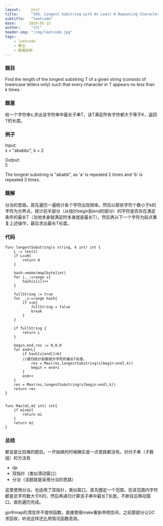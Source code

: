```yaml
---
layout:     post
title:      "395. Longest Substring with At Least K Repeating Characters"
subtitle:   "leetcode"
date:      2019-05-15
author:     "chl"
header-img: "/img/leetcode.jpg"
tags:
    - leetcode
    - 算法
    - 数据结构
--- 
```


### 题目
Find the length of the longest substring T of a given string (consists of lowercase letters only) such that every character in T appears no less than k times.
### 题意
给一个字符串s,求出该字符串中最长子串T，该T满足所有字符都大于等于K，返回T的长度。

### 例子
Input:  
s = "ababbc", k = 2
  
Output:  
5
  
The longest substring is "ababb", as 'a' is repeated 2 times and 'b' is repeated 3 times.

### 题解
分治的思路。首先遍历一遍统计各个字符出现频率。然后以那些字符个数小于k的字符为分界点，统计前半部分（从指针begin到end的部分）的字符是否存在满足条件的最长T（当他本身就满足时本身就是最长T），然后再以下一个字符为起点重复上述操作，最后求出最长T长度。

### 代码

```
func longestSubstring(s string, k int) int {
    L := len(s)
    if L==0{
        return 0
    }
    
    hash:=make(map[byte]int)
    for i,_:=range s{
        hash[s[i]]++
    }
    
    fullString := true
    for _,v:=range hash{
        if v<k{
            fullString = false
            break
        }
    }
    
    if fullString {
        return L
    }
    
    begin,end,res := 0,0,0
    for end<L{
        if hash[s[end]]<k{
        //递归统计前面部分字符的最长T长度。
            res = Max(res,longestSubstring(s[begin:end],k))
            begin = end+1
        }
        end++
    }
    res = Max(res,longestSubstring(s[begin:end],k))
    return res    
}


func Max(m1,m2 int) int{
    if m1>m2{
        return m1
    }
    return m2
}
```
### 总结
都说是比较难的题目。一开始做的时候确实是一点思路都没有。对付子串（子数组）的方法有
- dp
- 双指针（类似滑动窗口）
- 分治（该题就是采用分治的思路）  

这里使用分治，也适用了双指针，类似窗口，首先圈定一个范围，在该范围内字符都是总字符数大于K的，然后再递归计算该子串中最长T长度。不断往后移动窗口，直到遍历完成。

go中map的清空并不提供函数，直接使用make重新申明空间，之前那部分让GC求回收，听说这样还比用情况函数高效。



